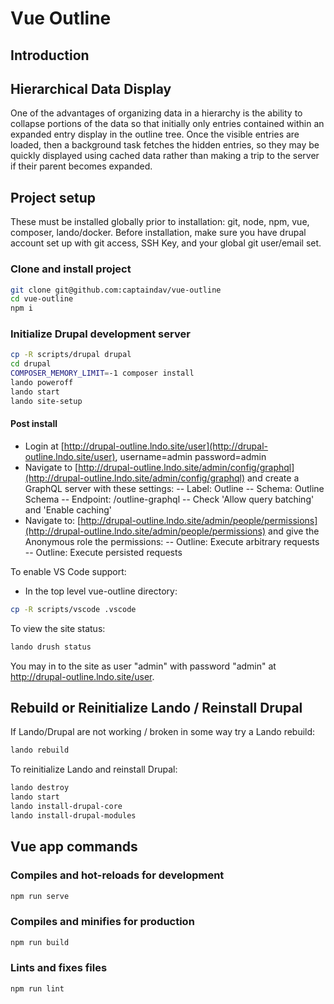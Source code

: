 # Vue Outline

## Introduction

## Hierarchical Data Display

One of the advantages of organizing data in a hierarchy is the ability to collapse portions of the data so
that initially only entries contained within an expanded entry display in the outline tree.
Once the visible entries are loaded, then a background task fetches the hidden entries, so they may be
quickly displayed using cached data rather than making a trip to the server if their parent becomes expanded.

## Project setup

These must be installed globally prior to installation: git, node, npm, vue, composer, lando/docker.
Before installation, make sure you have drupal account set up with git access, SSH Key, and your global git user/email set.

### Clone and install project

```bash
git clone git@github.com:captaindav/vue-outline
cd vue-outline
npm i
```

### Initialize Drupal development server

```bash
cp -R scripts/drupal drupal
cd drupal
COMPOSER_MEMORY_LIMIT=-1 composer install
lando poweroff
lando start
lando site-setup
```

#### Post install

- Login at [http://drupal-outline.lndo.site/user](http://drupal-outline.lndo.site/user), username=admin password=admin
- Navigate to [http://drupal-outline.lndo.site/admin/config/graphql](http://drupal-outline.lndo.site/admin/config/graphql) and create a GraphQL server with these settings:
-- Label: Outline
-- Schema: Outline Schema
-- Endpoint: /outline-graphql
-- Check 'Allow query batching' and 'Enable caching'
- Navigate to: [http://drupal-outline.lndo.site/admin/people/permissions](http://drupal-outline.lndo.site/admin/people/permissions) and give the Anonymous role the permissions:
-- Outline: Execute arbitrary requests
-- Outline: Execute persisted requests

To enable VS Code support:

- In the top level vue-outline directory:

```bash
cp -R scripts/vscode .vscode
```

To view the site status:

```bash
lando drush status
```

You may in to the site as user "admin" with password "admin" at <http://drupal-outline.lndo.site/user>.

## Rebuild or Reinitialize Lando / Reinstall Drupal

If Lando/Drupal are not working / broken in some way try a Lando rebuild:

```bash
lando rebuild
```

To reinitialize Lando and reinstall Drupal:

```bash
lando destroy
lando start
lando install-drupal-core
lando install-drupal-modules
```

## Vue app commands

### Compiles and hot-reloads for development

```bash
npm run serve
```

### Compiles and minifies for production

```bash
npm run build
```

### Lints and fixes files

```bash
npm run lint
```
